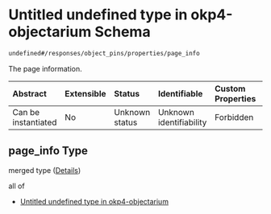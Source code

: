 # Untitled undefined type in okp4-objectarium Schema

```txt
undefined#/responses/object_pins/properties/page_info
```

The page information.

| Abstract            | Extensible | Status         | Identifiable            | Custom Properties | Additional Properties | Access Restrictions | Defined In                                                                     |
| :------------------ | :--------- | :------------- | :---------------------- | :---------------- | :-------------------- | :------------------ | :----------------------------------------------------------------------------- |
| Can be instantiated | No         | Unknown status | Unknown identifiability | Forbidden         | Allowed               | none                | [okp4-objectarium.json\*](schema/okp4-objectarium.json "open original schema") |

## page\_info Type

merged type ([Details](okp4-objectarium-responses-objectpinsresponse-properties-page_info.md))

all of

*   [Untitled undefined type in okp4-objectarium](okp4-objectarium-responses-objectpinsresponse-properties-page_info-allof-0.md "check type definition")
